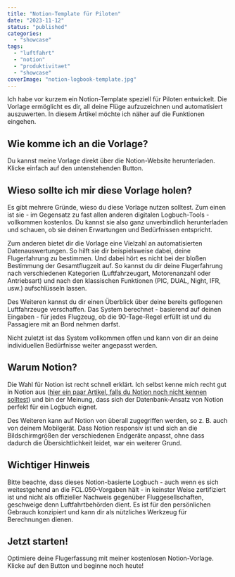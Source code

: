 ```yaml
---
title: "Notion-Template für Piloten"
date: "2023-11-12"
status: "published"
categories: 
  - "showcase"
tags: 
  - "luftfahrt"
  - "notion"
  - "produktivitaet"
  - "showcase"
coverImage: "notion-logbook-template.jpg"
---
```


Ich habe vor kurzem ein Notion-Template speziell für Piloten entwickelt. Die Vorlage ermöglicht es dir, all deine Flüge aufzuzeichnen und automatisiert auszuwerten. In diesem Artikel möchte ich näher auf die Funktionen eingehen.

<!--more-->

## Wie komme ich an die Vorlage?

Du kannst meine Vorlage direkt über die Notion-Website herunterladen. Klicke einfach auf den untenstehenden Button.

## Wieso sollte ich mir diese Vorlage holen?

Es gibt mehrere Gründe, wieso du diese Vorlage nutzen solltest. Zum einen ist sie - im Gegensatz zu fast allen anderen digitalen Logbuch-Tools - vollkommen kostenlos. Du kannst sie also ganz unverbindlich herunterladen und schauen, ob sie deinen Erwartungen und Bedürfnissen entspricht.

Zum anderen bietet dir die Vorlage eine Vielzahl an automatisierten Datenauswertungen. So hilft sie dir beispielsweise dabei, deine Flugerfahrung zu bestimmen. Und dabei hört es nicht bei der bloßen Bestimmung der Gesamtflugzeit auf. So kannst du dir deine Flugerfahrung nach verschiedenen Kategorien (Luftfahrzeugart, Motorenanzahl oder Antriebsart) und nach den klassischen Funktionen (PIC, DUAL, Night, IFR, usw.) aufschlüsseln lassen.

Des Weiteren kannst du dir einen Überblick über deine bereits geflogenen Luftfahrzeuge verschaffen. Das System berechnet - basierend auf deinen Eingaben - für jedes Flugzeug, ob die 90-Tage-Regel erfüllt ist und du Passagiere mit an Bord nehmen darfst.

Nicht zuletzt ist das System vollkommen offen und kann von dir an deine individuellen Bedürfnisse weiter angepasst werden.

## Warum Notion?

Die Wahl für Notion ist recht schnell erklärt. Ich selbst kenne mich recht gut in Notion aus ([hier ein paar Artikel, falls du Notion noch nicht kennen solltest](https://www.fabi-online.de/tag/notion/)) und bin der Meinung, dass sich der Datenbank-Ansatz von Notion perfekt für ein Logbuch eignet.

Des Weiteren kann auf Notion von überall zugegriffen werden, so z. B. auch von deinem Mobilgerät. Dass Notion responsiv ist und sich an die Bildschirmgrößen der verschiedenen Endgeräte anpasst, ohne dass dadurch die Übersichtlichkeit leidet, war ein weiterer Grund.

## Wichtiger Hinweis

Bitte beachte, dass dieses Notion-basierte Logbuch - auch wenn es sich weitestgehend an die FCL.050-Vorgaben hält - in keinster Weise zertifiziert ist und nicht als offizieller Nachweis gegenüber Fluggesellschaften, geschweige denn Luftfahrtbehörden dient. Es ist für den persönlichen Gebrauch konzipiert und kann dir als nützliches Werkzeug für Berechnungen dienen.

## Jetzt starten!

Optimiere deine Flugerfassung mit meiner kostenlosen Notion-Vorlage. Klicke auf den Button und beginne noch heute!

